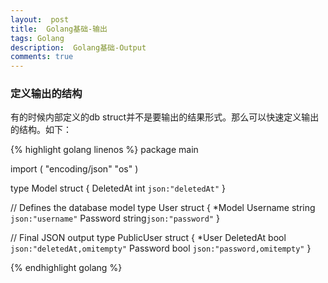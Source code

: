 ```yaml
---
layout:  post
title:  Golang基础-输出
tags: Golang 
description:  Golang基础-Output
comments: true
---
```


### 定义输出的结构

有的时候内部定义的db struct并不是要输出的结果形式。那么可以快速定义输出的结构。如下：

{% highlight golang linenos %}
package main

import (
	"encoding/json"
	"os"
)


type Model struct {
	DeletedAt int `json:"deletedAt"`
}

// Defines the database model
type User struct {
	*Model
	Username  string `json:"username"`
	Password string`json:"password"`
}

// Final JSON output
type PublicUser struct {
	*User
	DeletedAt bool `json:"deletedAt,omitempty"`
	Password  bool `json:"password,omitempty"`
}

{% endhighlight golang %}